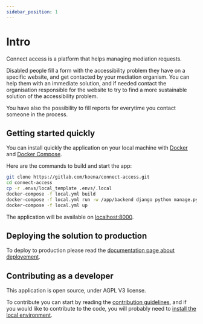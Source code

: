 ```yaml
---
sidebar_position: 1
---
```


# Intro

Connect access is a platform that helps managing mediation requests.

Disabled people fill a form with the accessibility problem they have on a specific website, and get contacted by your mediation organism. You can help them with an immediate solution, and if needed contact the organisation responsible for the website to try to find a more sustainable solution of the accessibility problem.

You have also the possibility to fill reports for everytime you contact someone in the process.

## Getting started quickly

You can install quickly the application on your local machine with [Docker](https://docs.docker.com/get-docker/) and [Docker Compose](https://docs.docker.com/compose/install/).

Here are the commands to build and start the app:

```bash
git clone https://gitlab.com/koena/connect-access.git
cd connect-access
cp -r .envs/local_template .envs/.local
docker-compose -f local.yml build
docker-compose -f local.yml run -w /app/backend django python manage.py migrate
docker-compose -f local.yml up
```

The application will be available on [localhost:8000](http://localhost:8000).

## Deploying the solution to production

To deploy to production please read the [documentation page about deployement](./user-documentation/deployement.mdx).

## Contributing as a developer

This application is open source, under AGPL V3 license.

To contribute you can start by reading the [contribution guidelines](./developer-documentation/contributing.md), and if you would like to contribute to the code, you will probably need to [install the local environment](./developer-documentation/local-environment.mdx).
